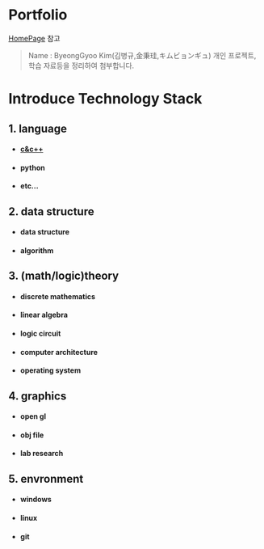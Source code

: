 Portfolio
=========
[HomePage] 참고
> Name : ByeongGyoo Kim(김병규,金秉珪,キムビョンギュ)
개인 프로젝트, 학습 자료등을 정리하여 첨부합니다.
# Introduce Technology Stack
## 1. language
* #### [c&c++]
* #### python
* #### etc...
## 2. data structure
* #### data structure
* #### algorithm
## 3. (math/logic)theory
* #### discrete mathematics
* #### linear algebra
* #### logic circuit
* #### computer architecture
* #### operating system
## 4. graphics
* #### open gl
* #### obj file
* #### lab research
## 5. envronment
* #### windows
* #### linux
* #### git

[//]: #
[homePage]: <http://BangGyoo.iptime.org:8888/Main> "개인홈페이지입니다."
[language]: </language/>
[data structure]: </data structure/>
[theory]: </theory/>
[graphics]: </graphics/>
[environment]: </environment/>
[c&c++]: </language/c&c++/>
[python]: </language/python/>
[etc..]: </language/etc../>
[data structure]: </data structure/data structure/>
[algorithm]: </data structure/algorithm/>
[discrete mathematics]: </theory/discrete mathematics/>
[linear algebra]: </theory/linear algebra/>
[logic circuit]: </theory/logic circuit/>
[computer architecture]: </theory/computer architecture/>
[operating system]: </theory/operating system/>
[open gl]: </graphics/open gl/>
[obj file]: </graphics/obj file/>
[lab research]: </graphics/lab research/>
[windows]: </environment/windows/>
[linux]: </environment/linux/>
[git]: </environment/git/>

